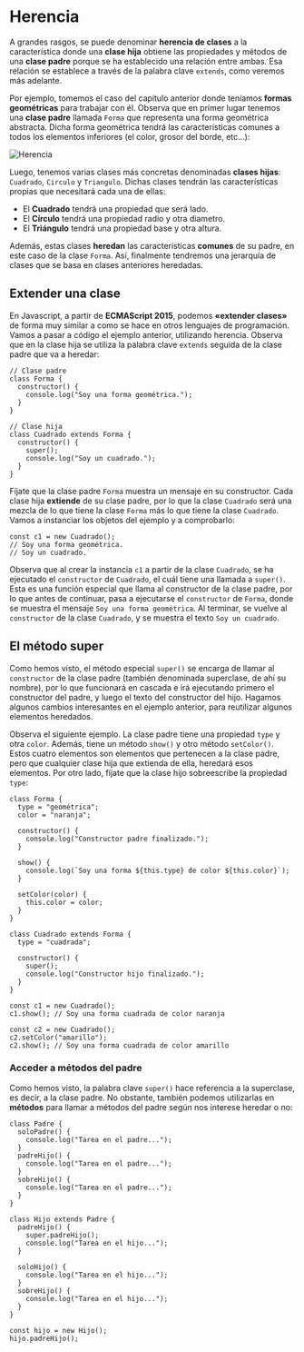 # Herencia

A grandes rasgos, se puede denominar **herencia de clases** a la característica donde una **clase hija** obtiene las propiedades y métodos de una **clase padre** porque se ha establecido una relación entre ambas. Esa relación se establece a través de la palabra clave `extends`, como veremos más adelante.

Por ejemplo, tomemos el caso del capítulo anterior donde teníamos **formas geométricas** para trabajar con él. Observa que en primer lugar tenemos una **clase padre** llamada `Forma` que representa una forma geométrica abstracta. Dicha forma geométrica tendrá las características comunes a todos los elementos inferiores (el color, grosor del borde, etc...):

![Herencia](https://lenguajejs.com/javascript/oop/herencia-clases/herencia.png)

Luego, tenemos varias clases más concretas denominadas **clases hijas**: `Cuadrado`, `Circulo` y `Triangulo`. Dichas clases tendrán las características propias que necesitará cada una de ellas:

- El **Cuadrado** tendrá una propiedad que será lado.
- El **Círculo** tendrá una propiedad radio y otra diametro.
- El **Triángulo** tendrá una propiedad base y otra altura.

Además, estas clases **heredan** las características **comunes** de su padre, en este caso de la clase `Forma`. Así, finalmente tendremos una jerarquía de clases que se basa en clases anteriores heredadas.

## Extender una clase

En Javascript, a partir de **ECMAScript 2015**, podemos **«extender clases»** de forma muy similar a como se hace en otros lenguajes de programación. Vamos a pasar a código el ejemplo anterior, utilizando herencia. Observa que en la clase hija se utiliza la palabra clave `extends` seguida de la clase padre que va a heredar:

```js:line-numbers
// Clase padre
class Forma {
  constructor() {
    console.log("Soy una forma geométrica.");
  }
}

// Clase hija
class Cuadrado extends Forma {
  constructor() {
    super();
    console.log("Soy un cuadrado.");
  }
}
```

Fíjate que la clase padre `Forma` muestra un mensaje en su constructor. Cada clase hija **extiende** de su clase padre, por lo que la clase `Cuadrado` será una mezcla de lo que tiene la clase `Forma` más lo que tiene la clase `Cuadrado`. Vamos a instanciar los objetos del ejemplo y a comprobarlo:

```js:line-numbers
const c1 = new Cuadrado();
// Soy una forma geométrica.
// Soy un cuadrado.
```

Observa que al crear la instancia `c1` a partir de la clase `Cuadrado`, se ha ejecutado el `constructor` de `Cuadrado`, el cuál tiene una llamada a `super()`. Esta es una función especial que llama al constructor de la clase padre, por lo que antes de continuar, pasa a ejecutarse el `constructor` de `Forma`, donde se muestra el mensaje `Soy una forma geométrica`. Al terminar, se vuelve al `constructor` de la clase `Cuadrado`, y se muestra el texto `Soy un cuadrado`.

## El método super

Como hemos visto, el método especial `super()` se encarga de llamar al `constructor` de la clase padre (también denominada superclase, de ahí su nombre), por lo que funcionará en cascada e irá ejecutando primero el constructor del padre, y luego el texto del constructor del hijo. Hagamos algunos cambios interesantes en el ejemplo anterior, para reutilizar algunos elementos heredados.

Observa el siguiente ejemplo. La clase padre tiene una propiedad `type` y otra `color`. Además, tiene un método `show()` y otro método `setColor()`. Estos cuatro elementos son elementos que pertenecen a la clase padre, pero que cualquier clase hija que extienda de ella, heredará esos elementos. Por otro lado, fíjate que la clase hijo sobreescribe la propiedad `type`:

```js:line-numbers
class Forma {
  type = "geométrica";
  color = "naranja";

  constructor() {
    console.log("Constructor padre finalizado.");
  }

  show() {
    console.log(`Soy una forma ${this.type} de color ${this.color}`);
  }

  setColor(color) {
    this.color = color;
  }
}

class Cuadrado extends Forma {
  type = "cuadrada";

  constructor() {
    super();
    console.log("Constructor hijo finalizado.");
  }
}

const c1 = new Cuadrado();
c1.show(); // Soy una forma cuadrada de color naranja

const c2 = new Cuadrado();
c2.setColor("amarillo");
c2.show(); // Soy una forma cuadrada de color amarillo
```

### Acceder a métodos del padre

Como hemos visto, la palabra clave `super()` hace referencia a la superclase, es decir, a la clase padre. No obstante, también podemos utilizarlas en **métodos** para llamar a métodos del padre según nos interese heredar o no:

```js:line-numbers
class Padre {
  soloPadre() {
    console.log("Tarea en el padre...");
  }
  padreHijo() {
    console.log("Tarea en el padre...");
  }
  sobreHijo() {
    console.log("Tarea en el padre...");
  }
}

class Hijo extends Padre {
  padreHijo() {
    super.padreHijo();
    console.log("Tarea en el hijo...");
  }

  soloHijo() {
    console.log("Tarea en el hijo...");
  }
  sobreHijo() {
    console.log("Tarea en el hijo...");
  }
}

const hijo = new Hijo();
hijo.padreHijo();
```


